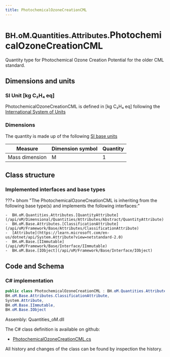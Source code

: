 ```yaml
---
title: PhotochemicalOzoneCreationCML
---
```


# <small>BH.oM.Quantities.Attributes.</small>**PhotochemicalOzoneCreationCML**

Quantity type for Photochemical Ozone Creation Potential for the older CML standard.

## Dimensions and units

### SI Unit [kg C₂H₄ eq]

PhotochemicalOzoneCreationCML is defined in [kg C₂H₄ eq] following the [International System of Units](https://en.wikipedia.org/wiki/International_System_of_Units) 

### Dimensions

The quantity is made up of the following [SI base units](https://en.wikipedia.org/wiki/SI_base_unit)

| Measure        | Dimension symbol | Quantity |
|------------------|--------|----------|
| Mass dimension |  M  |1  |

## Class structure

### Implemented interfaces and base types

???+ bhom "The PhotochemicalOzoneCreationCML is inheriting from the following base type(s) and implements the following interfaces:"

    -  BH.oM.Quantities.Attributes.[QuantityAttribute](/api/oM/Dimensional/Quantities/Attributes/Abstract/QuantityAttribute)
    -  BH.oM.Base.Attributes.[ClassificationAttribute](/api/oM/Framework/Base/Attributes/ClassificationAttribute)
    -  [Attribute](https://learn.microsoft.com/en-us/dotnet/api/System.Attribute?view=netstandard-2.0)
    -  BH.oM.Base.[IImmutable](/api/oM/Framework/Base/Interface/IImmutable)
    -  BH.oM.Base.[IObject](/api/oM/Framework/Base/Interface/IObject)




## Code and Schema

### C# implementation

``` C# title="C#"
public class PhotochemicalOzoneCreationCML : BH.oM.Quantities.Attributes.QuantityAttribute,
BH.oM.Base.Attributes.ClassificationAttribute,
System.Attribute,
BH.oM.Base.IImmutable,
BH.oM.Base.IObject
```

Assembly: Quantities_oM.dll

The C# class definition is available on github:

- [PhotochemicalOzoneCreationCML.cs](https://github.com/BHoM/BHoM/blob/develop/Quantities_oM/Attributes\PhotochemicalOzoneCreationCML.cs)

All history and changes of the class can be found by inspection the history.
